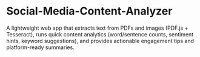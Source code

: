 # Social-Media-Content-Analyzer
A lightweight web app that extracts text from PDFs and images (PDF.js + Tesseract), runs quick content analytics (word/sentence counts, sentiment hints, keyword suggestions), and provides actionable engagement tips and platform-ready summaries.
